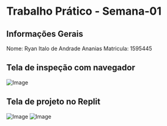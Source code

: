 # Trabalho Prático - Semana-01

## Informações Gerais
Nome: Ryan Italo de Andrade Ananias
Matricula: 1595445

## Tela de inspeção com navegador
![Image](https://github.com/user-attachments/assets/a23d0bac-0826-4d45-81c5-6be0118f7722)

## Tela de projeto no Replit

![Image](https://github.com/user-attachments/assets/dd2cf04e-e226-4d7e-b998-004cf0446f44)
![Image](https://github.com/user-attachments/assets/4f627046-9fd3-442e-a1b1-7b778c815f64)